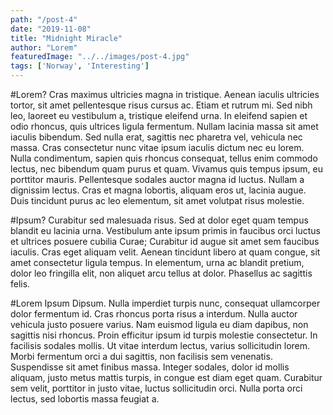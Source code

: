 ```yaml
---
path: "/post-4"
date: "2019-11-08"
title: "Midnight Miracle"
author: "Lorem"
featuredImage: "../../images/post-4.jpg"
tags: ['Norway', 'Interesting']
---
```


#Lorem?
Cras maximus ultricies magna in tristique. Aenean iaculis ultricies tortor, sit amet pellentesque risus cursus ac. Etiam et rutrum mi. Sed nibh leo, laoreet eu vestibulum a, tristique eleifend urna. In eleifend sapien et odio rhoncus, quis ultrices ligula fermentum. Nullam lacinia massa sit amet iaculis bibendum. Sed nulla erat, sagittis nec pharetra vel, vehicula nec massa. Cras consectetur nunc vitae ipsum iaculis dictum nec eu lorem. Nulla condimentum, sapien quis rhoncus consequat, tellus enim commodo lectus, nec bibendum quam purus et quam. Vivamus quis tempus ipsum, eu porttitor mauris. Pellentesque sodales auctor magna id luctus. Nullam a dignissim lectus. Cras et magna lobortis, aliquam eros ut, lacinia augue. Duis tincidunt purus ac leo elementum, sit amet volutpat risus molestie.

#Ipsum?
Curabitur sed malesuada risus. Sed at dolor eget quam tempus blandit eu lacinia urna. Vestibulum ante ipsum primis in faucibus orci luctus et ultrices posuere cubilia Curae; Curabitur id augue sit amet sem faucibus iaculis. Cras eget aliquam velit. Aenean tincidunt libero at quam congue, sit amet consectetur ligula tempus. In elementum, urna ac blandit pretium, dolor leo fringilla elit, non aliquet arcu tellus at dolor. Phasellus ac sagittis felis.

#Lorem Ipsum Dipsum.
Nulla imperdiet turpis nunc, consequat ullamcorper dolor fermentum id. Cras rhoncus porta risus a interdum. Nulla auctor vehicula justo posuere varius. Nam euismod ligula eu diam dapibus, non sagittis nisi rhoncus. Proin efficitur ipsum id turpis molestie consectetur. In facilisis sodales mollis. Ut vitae interdum lectus, varius sollicitudin lorem. Morbi fermentum orci a dui sagittis, non facilisis sem venenatis. Suspendisse sit amet finibus massa. Integer sodales, dolor id mollis aliquam, justo metus mattis turpis, in congue est diam eget quam. Curabitur sem velit, porttitor in justo vitae, luctus sollicitudin orci. Nulla porta orci lectus, sed lobortis massa feugiat a.